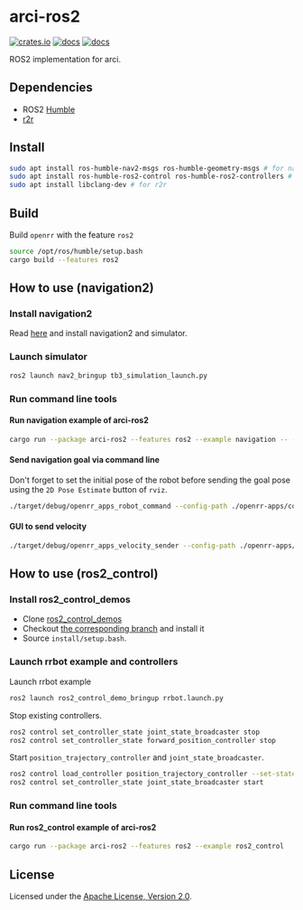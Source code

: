 # arci-ros2

[![crates.io](https://img.shields.io/crates/v/arci-ros2.svg?logo=rust)](https://crates.io/crates/arci-ros2) [![docs](https://docs.rs/arci-ros2/badge.svg)](https://docs.rs/arci-ros2) [![docs](https://img.shields.io/badge/docs-main-blue)](https://openrr.github.io/openrr/arci_ros2)

ROS2 implementation for arci.

## Dependencies

* ROS2 [Humble](https://docs.ros.org/en/humble/Installation.html)
* [r2r](https://github.com/sequenceplanner/r2r)

## Install

```bash
sudo apt install ros-humble-nav2-msgs ros-humble-geometry-msgs # for navigation
sudo apt install ros-humble-ros2-control ros-humble-ros2-controllers # for ros2_control
sudo apt install libclang-dev # for r2r
```

## Build

Build `openrr` with the feature `ros2`

```bash
source /opt/ros/humble/setup.bash
cargo build --features ros2
```

## How to use (navigation2)

### Install navigation2

Read [here](https://navigation.ros.org/getting_started/index.html) and install navigation2 and simulator.

### Launch simulator

```bash
ros2 launch nav2_bringup tb3_simulation_launch.py
```

### Run command line tools

#### Run navigation example of arci-ros2

```sh
cargo run --package arci-ros2 --features ros2 --example navigation -- -- 0.6 0.2 1.0
```

#### Send navigation goal via command line

Don't forget to set the initial pose of the robot before sending the goal pose using the `2D Pose Estimate` button of `rviz`.

```bash
./target/debug/openrr_apps_robot_command --config-path ./openrr-apps/config/turtlebot3_robot_client_config_ros2.toml send_navigation_goal -- -0.5 0.2 -1.5
```

#### GUI to send velocity

```bash
./target/debug/openrr_apps_velocity_sender --config-path ./openrr-apps/config/turtlebot3_robot_client_config_ros2.toml
```

## How to use (ros2_control)

### Install ros2_control_demos

* Clone [ros2_control_demos](https://github.com/ros-controls/ros2_control_demos)
* Checkout [the corresponding branch](https://github.com/ros-controls/ros2_control_demos/blob/HEAD/README.md#build-status) and install it
* Source `install/setup.bash`.

### Launch rrbot example and controllers

Launch rrbot example

```bash
ros2 launch ros2_control_demo_bringup rrbot.launch.py
```

Stop existing controllers.

```bash
ros2 control set_controller_state joint_state_broadcaster stop
ros2 control set_controller_state forward_position_controller stop
```

Start `position_trajectory_controller` and `joint_state_broadcaster`.

```bash
ros2 control load_controller position_trajectory_controller --set-state start
ros2 control set_controller_state joint_state_broadcaster start
```

### Run command line tools

<!--
TODO: add usage of openrr-apps + ros2_control
-->

#### Run ros2_control example of arci-ros2

```sh
cargo run --package arci-ros2 --features ros2 --example ros2_control
```

## License

Licensed under the [Apache License, Version 2.0](https://github.com/openrr/openrr/blob/main/LICENSE).
